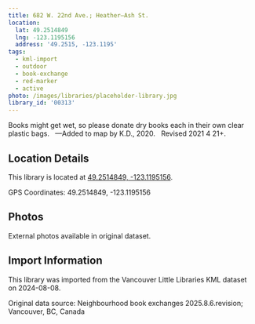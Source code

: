 ```yaml
---
title: 682 W. 22nd Ave.; Heather—Ash St.
location:
  lat: 49.2514849
  lng: -123.1195156
  address: '49.2515, -123.1195'
tags:
  - kml-import
  - outdoor
  - book-exchange
  - red-marker
  - active
photo: /images/libraries/placeholder-library.jpg
library_id: '00313'
---
```

Books might get wet, so please donate dry books each in their own clear plastic bags.  
—Added to map by K.D., 2020.  
Revised 2021 4 21+.

## Location Details

This library is located at [49.2514849, -123.1195156](https://www.google.com/maps?q=49.2514849,-123.1195156).

GPS Coordinates: 49.2514849, -123.1195156

## Photos

External photos available in original dataset.

## Import Information

This library was imported from the Vancouver Little Libraries KML dataset on 2024-08-08.

Original data source: Neighbourhood book exchanges 2025.8.6.revision; Vancouver, BC, Canada
